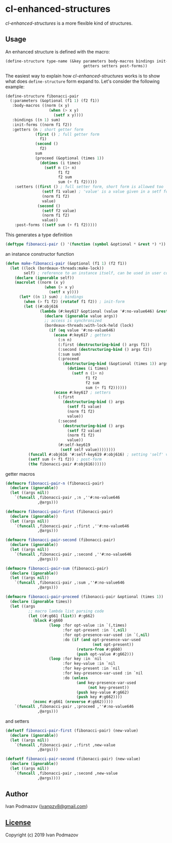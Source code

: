 # cl-enhanced-structures                                           

*cl-enhanced-structures* is a more flexible kind of structures.    

## Usage                                                           

An enhanced structure is defined with the macro:         

```lisp                                                            
(define-structure type-name (&key parameters body-macros bindings init-forms 
                                  getters setters post-forms))
```                                                                

The easiest way to explain how *cl-enhanced-structures* works is
to show what does `define-structure` form expand to.
Let's consider the following example:

```lisp
(define-structure fibonacci-pair
  (:parameters (&optional (f1 1) (f2 f1))
   :body-macros ((norm (x y)
                   (when (> x y)
                     (setf x y))))
   :bindings ((n 1) sum)
   :init-forms ((norm f1 f2))
   :getters (n ; short getter form
             (first () ; full getter form
               f1)
             (second ()
               f2)
             sum
             (proceed (&optional (times 1))
               (dotimes (i times)
                 (setf n (1+ n)
                       f1 f2
                       f2 sum
                       sum (+ f1 f2)))))
    :setters ((first () ; full setter form, short form is allowed too
                (setf f1 value) ; 'value' is a value given in a setf form 
                (norm f1 f2)
                value)
              (second ()
                (setf f2 value)
                (norm f1 f2)
                value))
    :post-forms ((setf sum (+ f1 f2)))))
```

This generates a type definition

```lisp
(deftype fibonacci-pair () '(function (symbol &optional * &rest *) *))
```

an instance constructor function

```lisp
(defun make-fibonacci-pair (&optional (f1 1) (f2 f1))
  (let ((lock (bordeaux-threads:make-lock))
        self) ; reference to an instance itself, can be used in user code
    (declare (ignorable self))
    (macrolet ((norm (x y)
                 (when (> x y)
                   (setf x y))))
      (let* ((n 1) sum) ; bindings
        (when (> f1 f2) (rotatef f1 f2)) ; init-form
        (let ((#:obj616
               (lambda (#:key617 &optional (value '#:no-value646) &rest args)
                 (declare (ignorable value args))
                 ;; access is synchronized
                 (bordeaux-threads:with-lock-held (lock)
                   (if (eq value '#:no-value646)
                     (ecase #:key617 ; getters
                       (:n n)
                       (:first (destructuring-bind () args f1))
                       (:second (destructuring-bind () args f2))
                       (:sum sum)
                       (:proceed
                         (destructuring-bind (&optional (times 1)) args
                           (dotimes (i times)
                             (setf n (1+ n)
                                   f1 f2
                                   f2 sum
                                   sum (+ f1 f2))))))
                     (ecase #:key617 ; setters
                       (:first
                         (destructuring-bind () args
                           (setf f1 value)
                           (norm f1 f2)
                           value))
                       (:second
                         (destructuring-bind () args
                           (setf f2 value)
                           (norm f1 f2)
                           value))
                       (#:self-key619
                        (setf self value))))))))
          (funcall #:obj616 '#:self-key619 #:obj616) ; setting 'self' variable
          (setf sum (+ f1 f2)) ; post-form
          (the fibonacci-pair #:obj616))))))
```

getter macros

```lisp
(defmacro fibonacci-pair-n (fibonacci-pair)
  (declare (ignorable))
  (let ((args nil))
    `(funcall ,fibonacci-pair ,:n ,''#:no-value646
              ,@args)))

(defmacro fibonacci-pair-first (fibonacci-pair)
  (declare (ignorable))
  (let ((args nil))
    `(funcall ,fibonacci-pair ,:first ,''#:no-value646
              ,@args)))

(defmacro fibonacci-pair-second (fibonacci-pair)
  (declare (ignorable))
  (let ((args nil))
    `(funcall ,fibonacci-pair ,:second ,''#:no-value646
              ,@args)))

(defmacro fibonacci-pair-sum (fibonacci-pair)
  (declare (ignorable))
  (let ((args nil))
    `(funcall ,fibonacci-pair ,:sum ,''#:no-value646
              ,@args)))

(defmacro fibonacci-pair-proceed (fibonacci-pair &optional (times 1))
  (declare (ignorable times))
  (let ((args
          ;; macro lambda list parsing code
          (let ((#:g661 (list)) #:g662)
            (block #:g660
                   (loop :for opt-value :in `(,times)
                         :for opt-present :in `(,nil)
                         :for opt-presence-var-used :in `(,nil)
                         :do (if (and opt-presence-var-used
                                      (not opt-present))
                               (return-from #:g660)
                               (push opt-value #:g662)))
                   (loop :for key :in `nil
                         :for key-value :in `nil
                         :for key-present :in `nil
                         :for key-presence-var-used :in `nil
                         :do (unless
                               (and key-presence-var-used
                                    (not key-present))
                               (push key-value #:g662)
                               (push key #:g662))))
            (nconc #:g661 (nreverse #:g662)))))
    `(funcall ,fibonacci-pair ,:proceed ,''#:no-value646
              ,@args)))

```

and setters

```lisp
(defsetf fibonacci-pair-first (fibonacci-pair) (new-value)
  (declare (ignorable))
  (let ((args nil))
    `(funcall ,fibonacci-pair ,:first ,new-value
              ,@args)))

(defsetf fibonacci-pair-second (fibonacci-pair) (new-value)
  (declare (ignorable))
  (let ((args nil))
    `(funcall ,fibonacci-pair ,:second ,new-value
              ,@args))))
```

## Author                                                          

Ivan Podmazov (ivanpzv8@gmail.com)                                 

## [License](LICENSE)                                              

Copyright (c) 2019 Ivan Podmazov                                   

